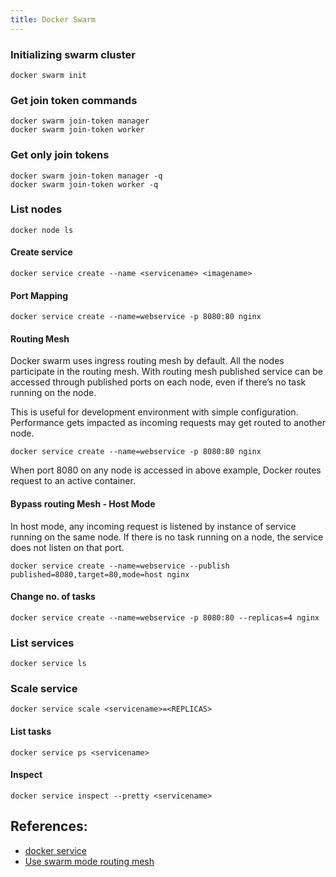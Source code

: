 ```yaml
---
title: Docker Swarm
---
```


### Initializing swarm cluster

```
docker swarm init 
```

### Get join token commands

```
docker swarm join-token manager
docker swarm join-token worker
```

### Get only join tokens

```
docker swarm join-token manager -q
docker swarm join-token worker -q
```

### List nodes

```
docker node ls
```

#### Create service 

```
docker service create --name <servicename> <imagename>
```

#### Port Mapping

```
docker service create --name=webservice -p 8080:80 nginx
```

#### Routing Mesh  

Docker swarm uses ingress routing mesh by default. All the nodes participate in the routing mesh. 
With routing mesh published service can be accessed through published ports on each node, even if there’s no task running on the node.

This is useful for development environment with simple configuration. Performance gets impacted as incoming requests may get routed to another node.

```
docker service create --name=webservice -p 8080:80 nginx
```

When port 8080 on any node is accessed in above example, Docker routes request to an active container.

#### Bypass routing Mesh - Host Mode

In host mode, any incoming request is listened by instance of service running on the same node. If there is no task running on a node, the service does not listen on that port.

```
docker service create --name=webservice --publish published=8080,target=80,mode=host nginx
```

#### Change no. of tasks

```
docker service create --name=webservice -p 8080:80 --replicas=4 nginx
```

### List services

```
docker service ls
```

### Scale service

```
docker service scale <servicename>=<REPLICAS>
```

#### List tasks
  
```
docker service ps <servicename>
```

#### Inspect
  
```
docker service inspect --pretty <servicename>
```

## References:

* [docker service](https://docs.docker.com/engine/reference/commandline/service/)
* [Use swarm mode routing mesh](https://docs.docker.com/engine/swarm/ingress/#/publish-a-port-for-a-service)